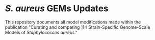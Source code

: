 # _S. aureus_ GEMs Updates

This repository documents all model modifications made within the publication "Curating and comparing 114 Strain-Specific Genome-Scale Models of _Staphylococcus aureus_." 
